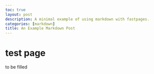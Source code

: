 ```yaml
---
toc: true
layout: post
description: A minimal example of using markdown with fastpages.
categories: [markdown]
title: An Example Markdown Post
---
```

# test page 
to be filled
